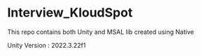 # Interview_KloudSpot
This repo contains both Unity and MSAL lib created using Native


Unity Version : 2022.3.22f1




